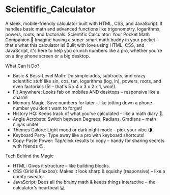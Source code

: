 # Scientific_Calculator
A sleek, mobile-friendly calculator built with HTML, CSS, and JavaScript. It handles basic math and advanced functions like trigonometry, logarithms, powers, roots, and factorials.
Scientific Calculator: Your Pocket Math Companion 🌟
Imagine having a super-smart math buddy in your pocket – that's what this calculator is! Built with love using HTML, CSS, and JavaScript, it's here to help you crunch numbers like a pro, whether you're on a tiny phone screen or a big desktop.

What Can It Do?
- Basic & Boss-Level Math: Do simple adds, subtracts, and crazy scientific stuff like sin, cos, tan, logarithms (log, ln), powers, roots, and even factorials (5! – that's 5 x 4 x 3 x 2 x 1, woo!).
- Fit Anywhere: Looks fab on mobiles AND desktops – responsive like a charm!
- Memory Magic: Save numbers for later – like jotting down a phone number you don't want to forget!
- History HQ: Keeps track of what you've calculated – like a math diary 📝.
- Angle Acrobats: Switch between Degrees, Radians, Gradians – math ninjas unite!
- Themes Galore: Light mood or dark night mode – pick your vibe 🌗.
- Keyboard Party: Type away like a pro with keyboard shortcuts!
- Copy-Paste Power: Tap/click results to copy – handy for sharing secrets with friends 😉.

Tech Behind the Magic
- HTML: Gives it structure – like building blocks.
- CSS (Grid & Flexbox): Makes it look sharp & squishy (responsive) – like a comfy sweater.
- JavaScript: Does all the brainy math & keeps things interactive – the calculator's heartbeat 💻
